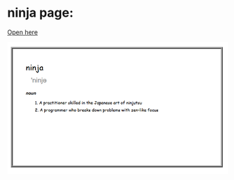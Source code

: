 # ninja page:
[Open here](https://html-preview.github.io/?url=https://github.com/ahmadlatif1/Axsos/blob/main/Web_fundamentals/HTML/ninja/ninja.html)

![alt text](https://github.com/ahmadlatif1/Axsos/blob/main/Web_fundamentals/HTML/ninja/ninjaImage.png?raw=true)
